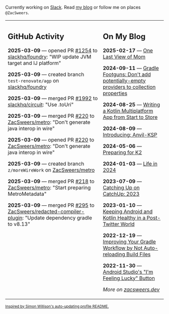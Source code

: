 Currently working on [Slack](https://slack.com/). Read [my blog](https://zacsweers.dev/) or follow me on places `@ZacSweers`.

<table><tr><td valign="top" width="60%">

## GitHub Activity
<!-- githubActivity starts -->
**2025-03-09** — opened PR [#1254](https://github.com/slackhq/foundry/pull/1254) to [slackhq/foundry](https://github.com/slackhq/foundry): "WIP update JVM target and IJ platform"

**2025-03-09** — created branch `test-renovate/agp` on [slackhq/foundry](https://github.com/slackhq/foundry)

**2025-03-09** — merged PR [#1992](https://github.com/slackhq/circuit/pull/1992) to [slackhq/circuit](https://github.com/slackhq/circuit): "Use .toUri"

**2025-03-09** — merged PR [#220](https://github.com/ZacSweers/metro/pull/220) to [ZacSweers/metro](https://github.com/ZacSweers/metro): "Don't generate java interop in wire"

**2025-03-09** — opened PR [#220](https://github.com/ZacSweers/metro/pull/220) to [ZacSweers/metro](https://github.com/ZacSweers/metro): "Don't generate java interop in wire"

**2025-03-09** — created branch `z/moreWireWork` on [ZacSweers/metro](https://github.com/ZacSweers/metro)

**2025-03-09** — merged PR [#218](https://github.com/ZacSweers/metro/pull/218) to [ZacSweers/metro](https://github.com/ZacSweers/metro): "Start preparing MetroMetadata"

**2025-03-09** — merged PR [#295](https://github.com/ZacSweers/redacted-compiler-plugin/pull/295) to [ZacSweers/redacted-compiler-plugin](https://github.com/ZacSweers/redacted-compiler-plugin): "Update dependency gradle to v8.13"
<!-- githubActivity ends -->
</td><td valign="top" width="40%">

## On My Blog
<!-- blog starts -->
**2025-02-17** — [One Last View of Mom](https://www.zacsweers.dev/one-last-view-of-mom/)

**2024-09-11** — [Gradle Footguns: Don't add potentially-empty providers to collection properties](https://www.zacsweers.dev/gradle-footgun-adding-empty-providers-to-collection-properties/)

**2024-08-25** — [Writing a Kotlin Multiplatform App from Start to Store](https://www.zacsweers.dev/writing-a-kotlin-multiplatform-app-from-start-to-store/)

**2024-08-09** — [Introducing: Anvil-KSP](https://www.zacsweers.dev/introducing-anvil-ksp/)

**2024-05-06** — [Preparing for K2](https://www.zacsweers.dev/preparing-for-k2/)

**2024-01-03** — [Life in 2024](https://www.zacsweers.dev/life-in-2024/)

**2023-07-09** — [Catching Up on CatchUp: 2023](https://www.zacsweers.dev/catching-up-on-catchup-2023/)

**2023-01-10** — [Keeping Android and Kotlin Healthy in a Post-Twitter World](https://www.zacsweers.dev/keeping-android-healthy/)

**2022-12-19** — [Improving Your Gradle Workflow by Not Auto-reloading Build Files](https://www.zacsweers.dev/improving-your-workflow-by-not-auto-reloading-build-files/)

**2022-11-30** — [Android Studio's "I'm Feeling Lucky" Button](https://www.zacsweers.dev/android-studios-im-feeling-lucky-button/)
<!-- blog ends -->
_More on [zacsweers.dev](https://zacsweers.dev/)_
</td></tr></table>

<sub><a href="https://simonwillison.net/2020/Jul/10/self-updating-profile-readme/">Inspired by Simon Willison's auto-updating profile README.</a></sub>